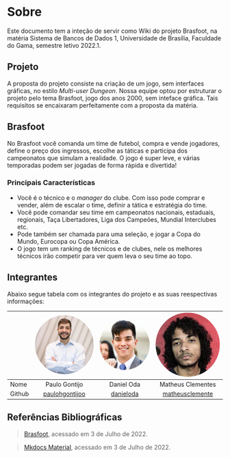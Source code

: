 # Sobre
Este documento tem a inteção de servir como Wiki do projeto Brasfoot, na
matéria Sistema de Bancos de Dados 1, Universidade de Brasília, Faculdade
do Gama, semestre letivo 2022.1.

## Projeto
A proposta do projeto consiste na criação de um jogo, sem interfaces gráficas,
no estilo *Multi-user Dungeon*. Nossa equipe optou por estruturar o projeto pelo
tema Brasfoot, jogo dos anos 2000, sem inteface gráfica. Tais requisitos se
encaixaram perfeitamente com a proposta da matéria.

## Brasfoot
No Brasfoot você comanda um time de futebol, compra e vende jogadores,
define o preço dos ingressos, escolhe as táticas e participa dos campeonatos
que simulam a realidade. O jogo é super leve, e várias temporadas podem
ser jogadas de forma rápida e divertida!

### Principais Características
* Você é o técnico e o *manager* do clube. Com isso pode comprar e vender, além de escalar o time, definir a tática e estratégia do time.
* Você pode comandar seu time em campeonatos nacionais, estaduais, regionais, Taça Libertadores, Liga dos Campeões, Mundial Interclubes etc.
* Pode também ser chamada para uma seleção, e jogar a Copa do Mundo, Eurocopa ou Copa América.
* O jogo tem um ranking de técnicos e de clubes, nele os melhores técnicos irão competir para ver quem leva o seu time ao topo.

## Integrantes
Abaixo segue tabela com os integrantes do projeto e as suas reespectivas informações:

|        | <img src="images/paulo.jpeg" alt="drawing" style="border-radius: 50%" width="200"/> | <img src="images/daniel.jpg" alt="drawing" style="border-radius: 50%" width="200"/> | <img src="images/matheus.jpeg" alt="drawing" style="border-radius: 50%" width="200"/> |
|--------|:-----------------------------------------------------------------------------------:|:-----------------------------------------------------------------------------------:|:-------------------------------------------------------------------------------------:|
| Nome   |                                    Paulo Gontijo                                    |                                     Daniel Oda                                      |                                   Matheus Clementes                                   |
| Github |                 [paulohgontijoo](https://github.com/paulohgontijoo)                 |                      [danieloda](https://github.com/danieloda)                      |                 [matheusclemente](https://github.com/matheusclemente)                 |

## Referências Bibliográficas
> [Brasfoot](http://www.brasfoot.com/), acessado em 3 de Julho de 2022.

> [Mkdocs Material](https://squidfunk.github.io/mkdocs-material/), acessado em 3 de Julho de 2022.